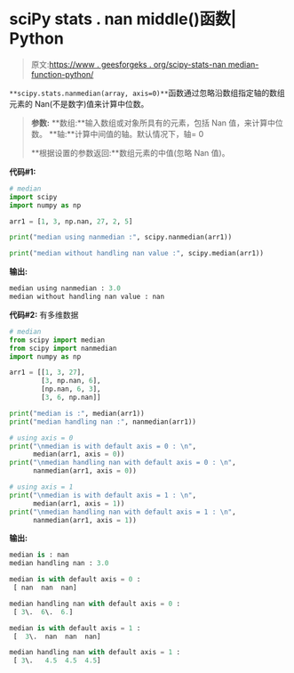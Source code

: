# sciPy stats . nan middle()函数| Python

> 原文:[https://www . geesforgeks . org/scipy-stats-nan median-function-python/](https://www.geeksforgeeks.org/scipy-stats-nanmedian-function-python/)

`**scipy.stats.nanmedian(array, axis=0)**`函数通过忽略沿数组指定轴的数组元素的 Nan(不是数字)值来计算中位数。

> **参数:**
> **数组:**输入数组或对象所具有的元素，包括 Nan 值，来计算中位数。
> **轴:**计算中间值的轴。默认情况下，轴= 0
> 
> **根据设置的参数返回:**数组元素的中值(忽略 Nan 值)。

**代码#1:**

```py
# median 
import scipy
import numpy as np

arr1 = [1, 3, np.nan, 27, 2, 5] 

print("median using nanmedian :", scipy.nanmedian(arr1))

print("median without handling nan value :", scipy.median(arr1)) 
```

**输出:**

```py
median using nanmedian : 3.0
median without handling nan value : nan
```

**代码#2:** 有多维数据

```py
# median 
from scipy import median
from scipy import nanmedian
import numpy as np

arr1 = [[1, 3, 27], 
        [3, np.nan, 6], 
        [np.nan, 6, 3], 
        [3, 6, np.nan]] 

print("median is :", median(arr1)) 
print("median handling nan :", nanmedian(arr1)) 

# using axis = 0
print("\nmedian is with default axis = 0 : \n", 
      median(arr1, axis = 0))
print("\nmedian handling nan with default axis = 0 : \n", 
      nanmedian(arr1, axis = 0))

# using axis = 1
print("\nmedian is with default axis = 1 : \n", 
      median(arr1, axis = 1))  
print("\nmedian handling nan with default axis = 1 : \n", 
      nanmedian(arr1, axis = 1))  
```

**输出:**

```py
median is : nan
median handling nan : 3.0

median is with default axis = 0 : 
 [ nan  nan  nan]

median handling nan with default axis = 0 : 
 [ 3\.  6\.  6.]

median is with default axis = 1 : 
 [  3\.  nan  nan  nan]

median handling nan with default axis = 1 : 
 [ 3\.   4.5  4.5  4.5]
```